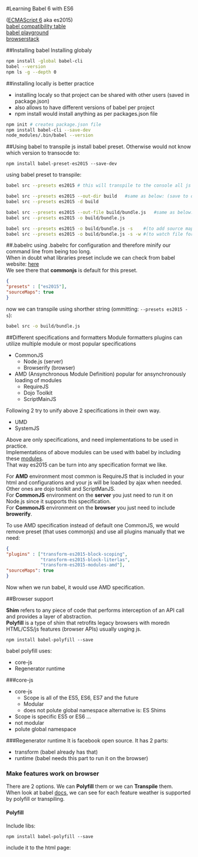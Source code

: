 #Learning Babel 6 with ES6 

([ECMAScript 6](http://es6-features.org/) aka es2015)    
[babel compatibility table](http://kangax.github.io/compat-table/es6/#babel)     
[babel playground](http://babeljs.io/repl/)    
[browserstack](https://www.browserstack.com)

##Installing babel
Installing globaly 
```bash
npm install -global babel-cli 
babel --version
npm ls -g --depth 0
```

##installing locally is better practice
- installing localy so that project can be shared with other users (saved in package.json)   
- also allows to have different versions of babel per project   
- npm install would install anything as per packages.json file   
```bash
npm init # creates package.json file
npm install babel-cli --save-dev 
node_modules/.bin/babel --version 
```

##Using babel to transpile js
install babel preset. Otherwise would not know which version to transocde to: 
```
npm install babel-preset-es2015 --save-dev 
```

using babel preset to transpile: 
```bash
babel src --presets es2015 # this will transpile to the console all js files in this directory

babel src --presets es2015 --out-dir build   #same as below: (save to output directory)
babel src --presets es2015 -d build 

babel src --presets es2015 --out-file build/bundle.js   #same as below: 
babel src --presets es2015 -o build/bundle.js 

babel src --presets es2015 -o build/bundle.js -s    #(to add source map file - good for debugging) 
babel src --presets es2015 -o build/bundle.js -s -w #(to watch file for changes ) 
```

##.babelrc
using .babelrc for configuration and therefore minify our command line from being too long.        
When in doubt what libraries preset include we can check from babel website: [here](http://babeljs.io/docs/plugins/preset-es2015/)    
We see there that **commonjs** is default for this preset.    
```json
{ 
"presets" : ["es2015"], 
"sourceMaps": true 
} 
```
now we can transpile using shorther string (ommitting: `--presets es2015 -s`): 
```bash
babel src -o build/bundle.js 
```


##Different specifications and formatters
Module formatters plugins can utilize multiple module or most popular specifications    
- CommonJS   
  * Node.js (server)    
  * Browserify (browser)    
- AMD (Ansynchronous Module Definition) popular for ansynchronously loading of modules    
  * RequireJS   
  * Dojo Toolkit   
  * ScriptMainJS    

Following 2 try to unify above 2 specifications in their own way.     
- UMD   
- SystemJS   

Above are only specifications, and need implementations to be used in practice.   
Implementations of above modules can be used with babel by including these [modules](http://babeljs.io/docs/plugins/#modules).   
That way es2015 can be turn into any specification format we like.   

For **AMD** environment most common is RequireJS that is included in your html and configurations and your js will be loaded by ajax when needed. Other ones are dojo toolkit and ScriptManJS.   
For **CommonJS** environment on the **server** you just need to run it on Node.js since it supports this specification.   
For **CommonJS** environment on the **browser** you just need to include **browerify**.   

To use AMD specification instead of default one CommonJS, we would remove preset (that uses commonjs) and use all plugins manually that we need:  
```json
{ 
"plugins" : ["transform-es2015-block-scoping", 
             "transform-es2015-block-literlas",
             "transform-es2015-modules-amd"], 
"sourceMaps": true 
} 
```
Now when we run babel, it would use AMD specification.

##Browser support

**Shim** refers to any piece of code that performs interception of an API call and provides a layer of abstraction.    
**Polyfill** is a type of shim that retrofits legacy browsers with moredn HTML/CSS/js features (browser APIs) usually usging js.    

```
npm install babel-polyfill --save
```
babel polyfill uses:  
* core-js
* Regenerator runtime

###core-js
* core-js    
  * Scope is all of the ES5, ES6, ES7 and the future
  * Modular   
  * does not polute global namespace
alternative is:
ES Shims   
* Scope is specific ES5 or ES6 ...  
* not modular   
* polute global namespace   

###Regenerator runtime
It is facebook open source. It has 2 parts:    
* transform (babel already has that)
* runtime (babel needs this part to run it on the browser)

### Make features work on browser

There are 2 options. We can **Polyfill** them or we can **Transpile** them.  
When look at babel [docs](http://babeljs.io/docs/learn-es2015/), we can see for each feature weather is supported by polyfill or transpiling.



#### Polyfill
Include libs:
```
npm install babel-polyfill --save
```
include it to the html page:
<a href=""></a>



 











